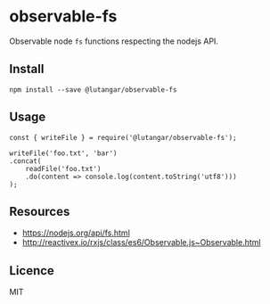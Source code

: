 # observable-fs
Observable node `fs` functions respecting the nodejs API.

## Install
```
npm install --save @lutangar/observable-fs
```

## Usage
```
const { writeFile } = require('@lutangar/observable-fs');

writeFile('foo.txt', 'bar')
.concat(
    readFile('foo.txt')
    .do(content => console.log(content.toString('utf8')))
);
```

## Resources
* https://nodejs.org/api/fs.html
* http://reactivex.io/rxjs/class/es6/Observable.js~Observable.html

## Licence
MIT